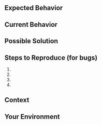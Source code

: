 <!--- Provide a general summary of the issue in the title above. -->
<!-- markdownlint-disable MD041 -->
## Expected Behavior
<!--- If you're describing a bug, tell us what should happen. If you're suggesting a change/improvement, tell us how it should work -->

## Current Behavior
<!--- If describing a bug, tell us what happens instead of the expected behavior. If suggesting a change/improvement, explain the difference from current behavior -->

## Possible Solution
<!--- Not obligatory, but suggest a fix/reason for the bug, or ideas how to implement the addition or change -->

## Steps to Reproduce (for bugs)
<!--- Provide a link to a live example, or an unambiguous set of steps to reproduce this bug. Include code to reproduce, if relevant. -->
1.
2.
3.
4.

## Context
<!--- How has this issue affected you? What are you trying to accomplish? Providing context helps us come up with a solution that is most useful in the real world. -->

## Your Environment
<!--- Include as many relevant details about the environment you experienced the bug in. Please include the output from these commands:

  Get-Module -Name DLLPickle
  $PSVersionTable
-->

